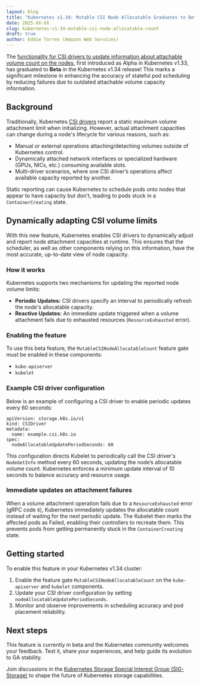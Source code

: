 ```yaml
---
layout: blog
title: "Kubernetes v1.34: Mutable CSI Node Allocatable Graduates to Beta"
date: 2025-XX-XX
slug: kubernetes-v1-34-mutable-csi-node-allocatable-count
draft: true
author: Eddie Torres (Amazon Web Services)
---
```


The [functionality for CSI drivers to update information about attachable volume count on the nodes](https://kep.k8s.io/4876), first introduced as Alpha in Kubernetes v1.33, has graduated to **Beta** in the Kubernetes v1.34 release! This marks a significant milestone in enhancing the accuracy of stateful pod scheduling by reducing failures due to outdated attachable volume capacity information.

## Background

Traditionally, Kubernetes [CSI drivers](https://kubernetes-csi.github.io/docs/introduction.html) report a static maximum volume attachment limit when initializing. However, actual attachment capacities can change during a node's lifecycle for various reasons, such as:

- Manual or external operations attaching/detaching volumes outside of Kubernetes control.
- Dynamically attached network interfaces or specialized hardware (GPUs, NICs, etc.) consuming available slots.
- Multi-driver scenarios, where one CSI driver’s operations affect available capacity reported by another.

Static reporting can cause Kubernetes to schedule pods onto nodes that appear to have capacity but don't, leading to pods stuck in a `ContainerCreating` state.

## Dynamically adapting CSI volume limits

With this new feature, Kubernetes enables CSI drivers to dynamically adjust and report node attachment capacities at runtime. This ensures that the scheduler, as well as other components relying on this information, have the most accurate, up-to-date view of node capacity.

### How it works

Kubernetes supports two mechanisms for updating the reported node volume limits:

- **Periodic Updates:** CSI drivers specify an interval to periodically refresh the node's allocatable capacity.
- **Reactive Updates:** An immediate update triggered when a volume attachment fails due to exhausted resources (`ResourceExhausted` error).

### Enabling the feature

To use this beta feature, the `MutableCSINodeAllocatableCount` feature gate must be enabled in these components:

- `kube-apiserver`
- `kubelet`

### Example CSI driver configuration

Below is an example of configuring a CSI driver to enable periodic updates every 60 seconds:

```
apiVersion: storage.k8s.io/v1
kind: CSIDriver
metadata:
  name: example.csi.k8s.io
spec:
  nodeAllocatableUpdatePeriodSeconds: 60
```

This configuration directs Kubelet to periodically call the CSI driver's `NodeGetInfo` method every 60 seconds, updating the node’s allocatable volume count. Kubernetes enforces a minimum update interval of 10 seconds to balance accuracy and resource usage.

### Immediate updates on attachment failures

When a volume attachment operation fails due to a `ResourceExhausted` error (gRPC code `8`), Kubernetes immediately updates the allocatable count instead of waiting for the next periodic update. The Kubelet then marks the affected pods as Failed, enabling their controllers to recreate them. This prevents pods from getting permanently stuck in the `ContainerCreating` state.

## Getting started

To enable this feature in your Kubernetes v1.34 cluster:

1. Enable the feature gate `MutableCSINodeAllocatableCount` on the `kube-apiserver` and `kubelet` components.
2. Update your CSI driver configuration by setting `nodeAllocatableUpdatePeriodSeconds`.
3. Monitor and observe improvements in scheduling accuracy and pod placement reliability.

## Next steps

This feature is currently in beta and the Kubernetes community welcomes your feedback. Test it, share your experiences, and help guide its evolution to GA stability.

Join discussions in the [Kubernetes Storage Special Interest Group (SIG-Storage)](https://github.com/kubernetes/community/tree/master/sig-storage) to shape the future of Kubernetes storage capabilities.